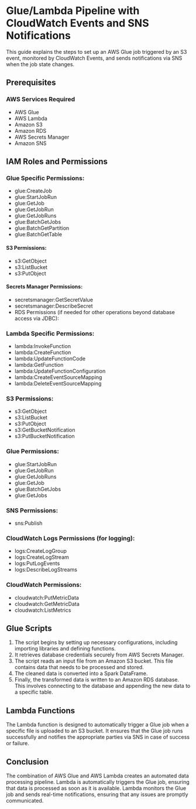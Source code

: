 # Glue/Lambda Pipeline with CloudWatch Events and SNS Notifications

This guide explains the steps to set up an AWS Glue job triggered by an S3 event, monitored by CloudWatch Events, and sends notifications via SNS when the job state changes.

## Prerequisites

### AWS Services Required
- AWS Glue
- AWS Lambda
- Amazon S3
- Amazon RDS
- AWS Secrets Manager
- Amazon SNS

## IAM Roles and Permissions
### Glue Specific Permissions:
- glue:CreateJob
- glue:StartJobRun
- glue:GetJob
- glue:GetJobRun
- glue:GetJobRuns
- glue:BatchGetJobs
- glue:BatchGetPartition
- glue:BatchGetTable
  
#### S3 Permissions:
- s3:GetObject
- s3:ListBucket
- s3:PutObject

#### Secrets Manager Permissions:
- secretsmanager:GetSecretValue
- secretsmanager:DescribeSecret
- RDS Permissions (if needed for other operations beyond database access via JDBC):

### Lambda Specific Permissions:

- lambda:InvokeFunction
- lambda:CreateFunction
- lambda:UpdateFunctionCode
- lambda:GetFunction
- lambda:UpdateFunctionConfiguration
- lambda:CreateEventSourceMapping
- lambda:DeleteEventSourceMapping

### S3 Permissions:
- s3:GetObject
- s3:ListBucket
- s3:PutObject
- s3:GetBucketNotification
- s3:PutBucketNotification

### Glue Permissions:
- glue:StartJobRun
- glue:GetJobRun
- glue:GetJobRuns
- glue:GetJob
- glue:BatchGetJobs
- glue:GetJobs

### SNS Permissions:
- sns:Publish

### CloudWatch Logs Permissions (for logging):
- logs:CreateLogGroup
- logs:CreateLogStream
- logs:PutLogEvents
- logs:DescribeLogStreams

### CloudWatch Permissions:
- cloudwatch:PutMetricData
- cloudwatch:GetMetricData
- cloudwatch:ListMetrics

## Glue Scripts

1. The script begins by setting up necessary configurations, including importing libraries and defining functions.
2. It retrieves database credentials securely from AWS Secrets Manager.
3. The script reads an input file from an Amazon S3 bucket. This file contains data that needs to be processed and stored.
4. The cleaned data is converted into a Spark DataFrame.
5. Finally, the transformed data is written to an Amazon RDS database. This involves connecting to the database and appending the new data to a specific table.


## Lambda Functions
The Lambda function is designed to automatically trigger a Glue job when a specific file is uploaded to an S3 bucket. It ensures that the Glue job runs successfully and notifies the appropriate parties via SNS in case of success or failure. 


## Conclusion
The combination of AWS Glue and AWS Lambda creates an automated data processing pipeline. Lambda is automatically triggers the Glue job, ensuring that data is processed as soon as it is available. Lambda monitors the Glue job and sends real-time notifications, ensuring that any issues are promptly communicated.

